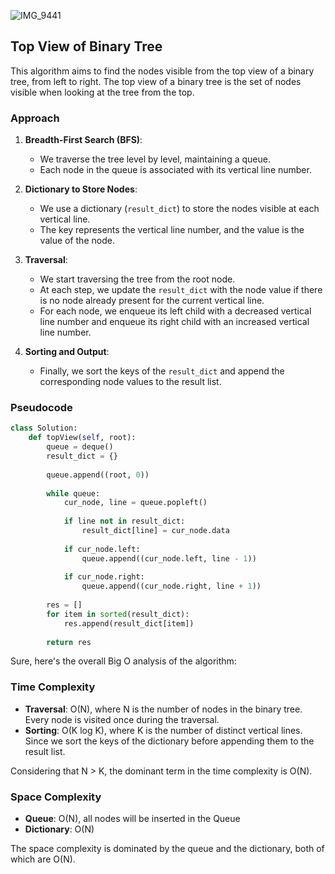![IMG_9441](https://github.com/yadavanuj1996/algorithms-data-structures/assets/22169012/f49f457a-f0c9-4da3-8b66-e21e920fcc00)

## Top View of Binary Tree

This algorithm aims to find the nodes visible from the top view of a binary tree, from left to right. The top view of a binary tree is the set of nodes visible when looking at the tree from the top.

### Approach

1. **Breadth-First Search (BFS)**:
    - We traverse the tree level by level, maintaining a queue.
    - Each node in the queue is associated with its vertical line number.

2. **Dictionary to Store Nodes**:
    - We use a dictionary (`result_dict`) to store the nodes visible at each vertical line. 
    - The key represents the vertical line number, and the value is the value of the node.

3. **Traversal**:
    - We start traversing the tree from the root node.
    - At each step, we update the `result_dict` with the node value if there is no node already present for the current vertical line.
    - For each node, we enqueue its left child with a decreased vertical line number and enqueue its right child with an increased vertical line number.

4. **Sorting and Output**:
    - Finally, we sort the keys of the `result_dict` and append the corresponding node values to the result list.

### Pseudocode

```python
class Solution:
    def topView(self, root):
        queue = deque()
        result_dict = {}
        
        queue.append((root, 0))
        
        while queue:
            cur_node, line = queue.popleft()
            
            if line not in result_dict:
                result_dict[line] = cur_node.data
            
            if cur_node.left:
                queue.append((cur_node.left, line - 1))
                
            if cur_node.right:
                queue.append((cur_node.right, line + 1))
                
        res = []
        for item in sorted(result_dict):
            res.append(result_dict[item])
        
        return res
```

Sure, here's the overall Big O analysis of the algorithm:

### Time Complexity

- **Traversal**: O(N), where N is the number of nodes in the binary tree. Every node is visited once during the traversal.
- **Sorting**: O(K log K), where K is the number of distinct vertical lines. Since we sort the keys of the dictionary before appending them to the result list.

Considering that N > K, the dominant term in the time complexity is O(N).

### Space Complexity

- **Queue**: O(N), all nodes will be inserted in the Queue
- **Dictionary**: O(N)

The space complexity is dominated by the queue and the dictionary, both of which are O(N).
